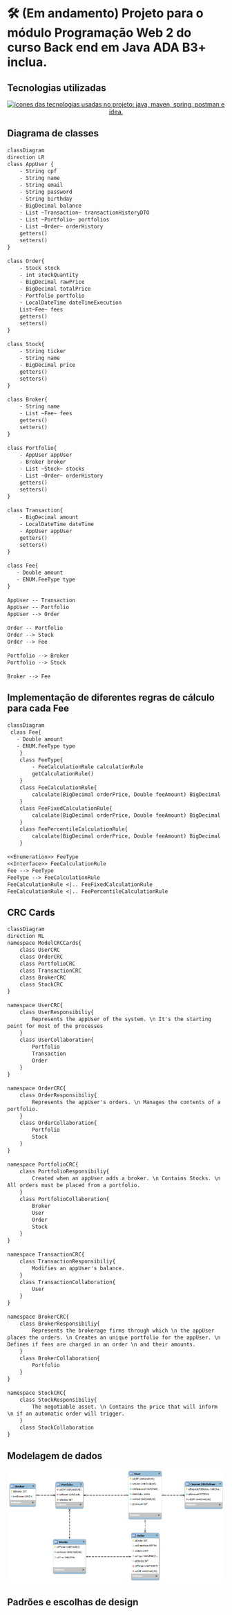 # 🛠️ (Em andamento) Projeto para o módulo Programação Web 2 do curso Back end em Java ADA B3+ inclua.
## Tecnologias utilizadas
<p align="center">
    <a href="https://skillicons.dev">
        <img src="https://skillicons.dev/icons?i=java,maven,spring,hibernate,postman,idea" alt="ícones das tecnologias usadas no projeto: java, maven, spring, postman e idea.">
    </a>
</p>

## Diagrama de classes 

```mermaid
classDiagram
direction LR
class AppUser {
    - String cpf 
    - String name
    - String email
    - String password
    - String birthday
    - BigDecimal balance
    - List ~Transaction~ transactionHistoryDTO
    - List ~Portfolio~ portfolios
    - List ~Order~ orderHistory
    getters()
    setters()
}

class Order{
    - Stock stock
    - int stockQuantity
    - BigDecimal rawPrice
    - BigDecimal totalPrice
    - Portfolio portfolio
    - LocalDateTime dateTimeExecution
    List~Fee~ fees
    getters()
    setters()
}

class Stock{
    - String ticker
    - String name
    - BigDecimal price
    getters()
    setters()
}

class Broker{
    - String name
    - List ~Fee~ fees
    getters()
    setters()
}

class Portfolio{
    - AppUser appUser
    - Broker broker
    - List ~Stock~ stocks
    - List ~Order~ orderHistory
    getters()
    setters()
}

class Transaction{
    - BigDecimal amount
    - LocalDateTime dateTime
    - AppUser appUser
    getters()
    setters()
}

class Fee{
   - Double amount
   - ENUM.FeeType type
}

AppUser -- Transaction
AppUser -- Portfolio
AppUser --> Order

Order -- Portfolio
Order --> Stock
Order --> Fee

Portfolio --> Broker
Portfolio --> Stock

Broker --> Fee
```
## Implementação de diferentes regras de cálculo para cada Fee
```mermaid
classDiagram
 class Fee{
   - Double amount
   - ENUM.FeeType type
    }
    class FeeType{
        - FeeCalculationRule calculationRule
        getCalculationRule()
    }
    class FeeCalculationRule{
        calculate(BigDecimal orderPrice, Double feeAmount) BigDecimal
    }
    class FeeFixedCalculationRule{
        calculate(BigDecimal orderPrice, Double feeAmount) BigDecimal
    }
    class FeePercentileCalculationRule{
        calculate(BigDecimal orderPrice, Double feeAmount) BigDecimal
    }

<<Enumeration>> FeeType
<<Interface>> FeeCalculationRule
Fee --> FeeType
FeeType --> FeeCalculationRule
FeeCalculationRule <|.. FeeFixedCalculationRule
FeeCalculationRule <|.. FeePercentileCalculationRule
```

## CRC Cards

```mermaid
classDiagram
direction RL
namespace ModelCRCCards{
    class UserCRC
    class OrderCRC
    class PortfolioCRC
    class TransactionCRC
    class BrokerCRC
    class StockCRC
}

namespace UserCRC{
    class UserResponsibiliy{
        Represents the appUser of the system. \n It's the starting point for most of the processes 
    }
    class UserCollaboration{
        Portfolio
        Transaction
        Order
    }
}

namespace OrderCRC{
    class OrderResponsibiliy{
        Represents the appUser's orders. \n Manages the contents of a portfolio.
    }
    class OrderCollaboration{
        Portfolio
        Stock
    }
}

namespace PortfolioCRC{
    class PortfolioResponsibiliy{
        Created when an appUser adds a broker. \n Contains Stocks. \n All orders must be placed from a portfolio.
    }
    class PortfolioCollaboration{
        Broker
        User
        Order
        Stock
    }
}

namespace TransactionCRC{
    class TransactionResponsibiliy{
        Modifies an appUser's balance.
    }
    class TransactionCollaboration{
        User
    }
}

namespace BrokerCRC{
    class BrokerResponsibiliy{
        Represents the brokerage firms through which \n the appUser places the orders. \n Creates an unique portfolio for the appUser. \n Defines if fees are charged in an order \n and their amounts.
    }
    class BrokerCollaboration{
        Portfolio
    }
}

namespace StockCRC{
    class StockResponsibiliy{
        The negotiable asset. \n Contains the price that will inform \n if an automatic order will trigger.
    }
    class StockCollaboration
}
```

## Modelagem de dados

<p align="center">
    <img src="./README-contents/EERProjetoB3.png" alt="Imagem do diagrama de modelagem de dados do projeto.">
</p>

## Padrões e escolhas de design
